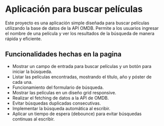 # Aplicación para buscar películas
Este proyecto es una aplicación simple diseñada para buscar películas utilizando la base de datos de la API OMDB. Permite a los usuarios ingresar el nombre de una película y ver los resultados de la búsqueda de manera rápida y eficiente.

## Funcionalidades  hechas en la pagina 
- Mostrar un campo de entrada para buscar películas y un botón para iniciar la búsqueda.
- Listar las películas encontradas, mostrando el título, año y póster de cada una.
- Funcionamiento del formulario de búsqueda.
- Mostrar las películas en un diseño grid responsive.
- Realizar el fetching de datos a la API de OMDB.
- Evitar búsquedas duplicadas consecutivas.
- Implementar la búsqueda automática al escribir.
- Aplicar un tiempo de espera (debounce) para evitar búsquedas continuas al escribir.
